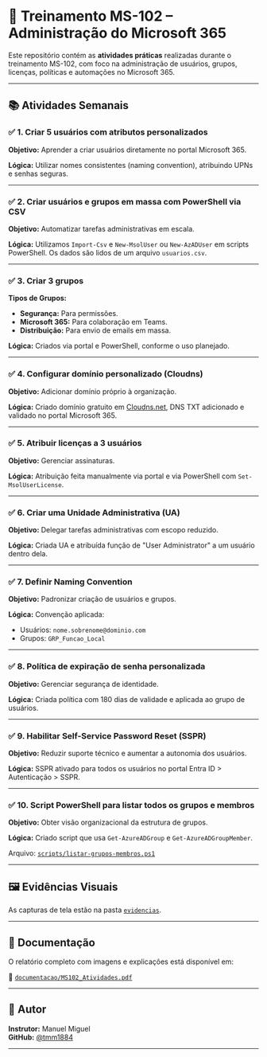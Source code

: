 # 💼 Treinamento MS-102 – Administração do Microsoft 365

Este repositório contém as **atividades práticas** realizadas durante o treinamento MS-102, com foco na administração de usuários, grupos, licenças, políticas e automações no Microsoft 365.

---

## 📚 Atividades Semanais

### ✅ 1. Criar 5 usuários com atributos personalizados

**Objetivo:** Aprender a criar usuários diretamente no portal Microsoft 365.

**Lógica:** Utilizar nomes consistentes (naming convention), atribuindo UPNs e senhas seguras.

---

### ✅ 2. Criar usuários e grupos em massa com PowerShell via CSV

**Objetivo:** Automatizar tarefas administrativas em escala.

**Lógica:** Utilizamos `Import-Csv` e `New-MsolUser` ou `New-AzADUser` em scripts PowerShell. Os dados são lidos de um arquivo `usuarios.csv`.

---

### ✅ 3. Criar 3 grupos

**Tipos de Grupos:**
- **Segurança:** Para permissões.
- **Microsoft 365:** Para colaboração em Teams.
- **Distribuição:** Para envio de emails em massa.

**Lógica:** Criados via portal e PowerShell, conforme o uso planejado.

---

### ✅ 4. Configurar domínio personalizado (Cloudns)

**Objetivo:** Adicionar domínio próprio à organização.

**Lógica:** Criado domínio gratuito em [Cloudns.net](https://cloudns.net), DNS TXT adicionado e validado no portal Microsoft 365.

---

### ✅ 5. Atribuir licenças a 3 usuários

**Objetivo:** Gerenciar assinaturas.

**Lógica:** Atribuição feita manualmente via portal e via PowerShell com `Set-MsolUserLicense`.

---

### ✅ 6. Criar uma Unidade Administrativa (UA)

**Objetivo:** Delegar tarefas administrativas com escopo reduzido.

**Lógica:** Criada UA e atribuída função de "User Administrator" a um usuário dentro dela.

---

### ✅ 7. Definir Naming Convention

**Objetivo:** Padronizar criação de usuários e grupos.

**Lógica:** Convenção aplicada:
- Usuários: `nome.sobrenome@dominio.com`
- Grupos: `GRP_Funcao_Local`

---

### ✅ 8. Política de expiração de senha personalizada

**Objetivo:** Gerenciar segurança de identidade.

**Lógica:** Criada política com 180 dias de validade e aplicada ao grupo de usuários.

---

### ✅ 9. Habilitar Self-Service Password Reset (SSPR)

**Objetivo:** Reduzir suporte técnico e aumentar a autonomia dos usuários.

**Lógica:** SSPR ativado para todos os usuários no portal Entra ID > Autenticação > SSPR.

---

### ✅ 10. Script PowerShell para listar todos os grupos e membros

**Objetivo:** Obter visão organizacional da estrutura de grupos.

**Lógica:** Criado script que usa `Get-AzureADGroup` e `Get-AzureADGroupMember`.

Arquivo: [`scripts/listar-grupos-membros.ps1`](./scripts/listar-grupos-membros.ps1)

---

## 🖼 Evidências Visuais

As capturas de tela estão na pasta [`evidencias`](./evidencias).

---

## 📄 Documentação

O relatório completo com imagens e explicações está disponível em:

📁 [`documentacao/MS102_Atividades.pdf`](./documentacao/MS102_Atividades.pdf)

---

## 🧠 Autor

**Instrutor:** Manuel Miguel  
**GitHub:** [@tmm1884](https://github.com/tmm1884)

---


